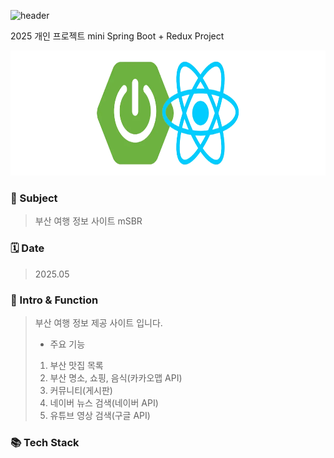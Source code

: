 ![header](https://capsule-render.vercel.app/api?type=waving&color=gradient&customColorList=2&text=mSBR&height=200&animation=fadeIn&fontColor=fff)

2025 개인 프로젝트 mini Spring Boot + Redux Project

<div align="center">
    <img src="public/img/mainLogo.webp" alt="mSBR"
        style="height: 200px"/>
</div>

### 🎯&nbsp;Subject

> 부산 여행 정보 사이트 mSBR

### 🗓️&nbsp;Date

> 2025.05

### 🚀&nbsp;Intro & Function

> 부산 여행 정보 제공 사이트 입니다.
> 
> - 주요 기능
> 1. 부산 맛집 목록
> 2. 부산 명소, 쇼핑, 음식(카카오맵 API)
> 3. 커뮤니티(게시판)
> 4. 네이버 뉴스 검색(네이버 API)
> 5. 유튜브 영상 검색(구글 API)


### 📚&nbsp;Tech Stack

<p>
<img src="https://img.shields.io/badge/JavaScript-F7DF1E?style=flat-square&logo=javascript&logoColor=black" alt=""/>
</p>
<p>
<img src="https://img.shields.io/badge/Node.js-5FA04E?style=flat-square&logo=node.js&logoColor=white" alt=""/>
<img src="https://img.shields.io/badge/Koa-33333D?style=flat-square&logo=koa&logoColor=white" alt=""/>
<img src="https://img.shields.io/badge/PostgreSQL-4169E1?style=flat-square&logo=postgresql&logoColor=white" alt=""/>
<img src="https://img.shields.io/badge/Nginx-009639?style=flat-square&logo=nginx&logoColor=white" alt=""/>
<img src="https://img.shields.io/badge/Docker-2496ED?style=flat-square&logo=docker&logoColor=white" alt=""/>
</p>
<p>
<img src="https://img.shields.io/badge/Vue_3-4FC08D?style=flat-square&logo=vue.js&logoColor=white" alt=""/>
<img src="https://img.shields.io/badge/Babel-F9DC3E?style=flat-square&logo=babel&logoColor=black" alt=""/>
</p>
<p>
<img src="https://img.shields.io/badge/Git-F05032?style=flat-square&logo=git&logoColor=white" alt=""/>
<img src="https://img.shields.io/badge/Figma-F24E1E?style=flat-square&logo=figma&logoColor=white" alt=""/>
</p>